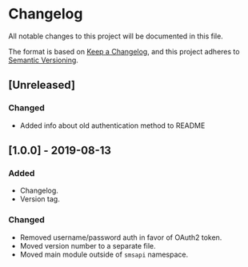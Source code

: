 # Changelog
All notable changes to this project will be documented in this file.

The format is based on [Keep a Changelog](https://keepachangelog.com/en/1.0.0/),
and this project adheres to [Semantic Versioning](https://semver.org/spec/v2.0.0.html).

## [Unreleased]
### Changed
- Added info about old authentication method to README

## [1.0.0] - 2019-08-13
### Added
- Changelog.
- Version tag.

### Changed
- Removed username/password auth in favor of OAuth2 token.
- Moved version number to a separate file.
- Moved main module outside of `smsapi` namespace.
